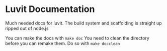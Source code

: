 # Luvit Documentation

Much needed docs for luvit. 
The build system and scaffolding is straight up ripped out of node.js

You can make the docs with `make doc`
You need to clean the directory before you can remake them. Do so with `make docclean`
